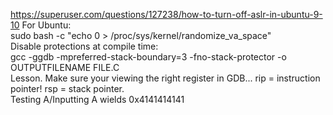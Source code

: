 https://superuser.com/questions/127238/how-to-turn-off-aslr-in-ubuntu-9-10
For Ubuntu:
<br>sudo bash -c "echo 0 > /proc/sys/kernel/randomize_va_space"
<br>Disable protections at compile time:
<br>gcc -ggdb -mpreferred-stack-boundary=3 -fno-stack-protector -o OUTPUTFILENAME FILE.C
<br>Lesson. Make sure your viewing the right register in GDB... rip = instruction pointer! rsp = stack pointer.
<br>Testing A/Inputting A wields 0x4141414141
